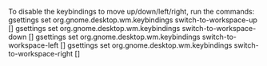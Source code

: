 To disable the keybindings to move up/down/left/right, run the commands:
gsettings set org.gnome.desktop.wm.keybindings switch-to-workspace-up []
gsettings set org.gnome.desktop.wm.keybindings switch-to-workspace-down []
gsettings set org.gnome.desktop.wm.keybindings switch-to-workspace-left []
gsettings set org.gnome.desktop.wm.keybindings switch-to-workspace-right []
